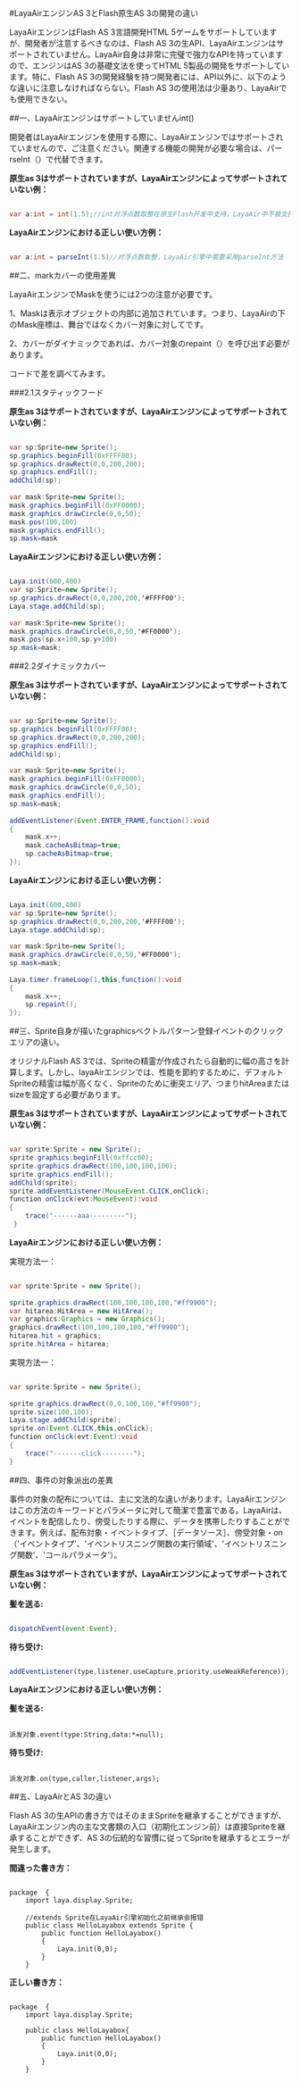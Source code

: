 #LayaAirエンジンAS 3とFlash原生AS 3の開発の違い

LayaAirエンジンはFlash AS 3言語開発HTML 5ゲームをサポートしていますが、開発者が注意するべきなのは、Flash AS 3の生API、LayaAirエンジンはサポートされていません。LayaAir自身は非常に完璧で強力なAPIを持っていますので、エンジンはAS 3の基礎文法を使ってHTML 5製品の開発をサポートしています。特に、Flash AS 3の開発経験を持つ開発者には、API以外に、以下のような違いに注意しなければならない。Flash AS 3の使用法は少量あり、LayaAirでも使用できない。



##一、LayaAirエンジンはサポートしていませんint()

開発者はLayaAirエンジンを使用する際に、LayaAirエンジンではサポートされていませんので、ご注意ください。関連する機能の開発が必要な場合は、パーrseInt（）で代替できます。

**原生as 3はサポートされていますが、LayaAirエンジンによってサポートされていない例：**


```java

var a:int = int(1.5);//int对浮点数取整在原生Flash开发中支持，LayaAir中不被支持
```


**LayaAirエンジンにおける正しい使い方例：**


```java

var a:int = parseInt(1.5)//对浮点数取整，LayaAir引擎中需要采用parseInt方法
```






##二、markカバーの使用差異

LayaAirエンジンでMaskを使うには2つの注意が必要です。

1、Maskは表示オブジェクトの内部に追加されています。つまり、LayaAirの下のMask座標は、舞台ではなくカバー対象に対してです。

2、カバーがダイナミックであれば、カバー対象のrepaint（）を呼び出す必要があります。

コードで差を調べてみます。



###2.1スタティックフード

**原生as 3はサポートされていますが、LayaAirエンジンによってサポートされていない例：**


```java

var sp:Sprite=new Sprite();
sp.graphics.beginFill(0xFFFF00);
sp.graphics.drawRect(0,0,200,200);
sp.graphics.endFill();
addChild(sp);
 
var mask:Sprite=new Sprite();
mask.graphics.beginFill(0xFF0000);
mask.graphics.drawCircle(0,0,50);
mask.pos(100,100)
mask.graphics.endFill();
sp.mask=mask
```




**LayaAirエンジンにおける正しい使い方例：**


```java

Laya.init(600,400)
var sp:Sprite=new Sprite();
sp.graphics.drawRect(0,0,200,200,'#FFFF00');
Laya.stage.addChild(sp);
 
var mask:Sprite=new Sprite();
mask.graphics.drawCircle(0,0,50,'#FF0000');
mask.pos(sp.x+100,sp.y+100)
sp.mask=mask;
```




###2.2ダイナミックカバー

**原生as 3はサポートされていますが、LayaAirエンジンによってサポートされていない例：**


```java

var sp:Sprite=new Sprite();
sp.graphics.beginFill(0xFFFF00);
sp.graphics.drawRect(0,0,200,200);
sp.graphics.endFill();
addChild(sp);
 
var mask:Sprite=new Sprite();
mask.graphics.beginFill(0xFF0000);
mask.graphics.drawCircle(0,0,50);
mask.graphics.endFill();
sp.mask=mask;
 
addEventListener(Event.ENTER_FRAME,function():void
{
    mask.x++;
    mask.cacheAsBitmap=true;
    sp.cacheAsBitmap=true;
});
```




**LayaAirエンジンにおける正しい使い方例：**


```java

Laya.init(600,400)
var sp:Sprite=new Sprite();
sp.graphics.drawRect(0,0,200,200,'#FFFF00');
Laya.stage.addChild(sp);
 
var mask:Sprite=new Sprite();
mask.graphics.drawCircle(0,0,50,'#FF0000');
sp.mask=mask;
 
Laya.timer.frameLoop(1,this,function():void
{
    mask.x++;
    sp.repaint();
});
```




##三、Sprite自身が描いたgraphicsベクトルパターン登録イベントのクリックエリアの違い。

オリジナルFlash AS 3では、Spriteの精霊が作成されたら自動的に幅の高さを計算します。しかし、layaAirエンジンでは、性能を節約するために、デフォルトSpriteの精霊は幅が高くなく、Spriteのために衝突エリア、つまりhitAreaまたはsizeを設定する必要があります。



**原生as 3はサポートされていますが、LayaAirエンジンによってサポートされていない例：**


```java

var sprite:Sprite = new Sprite();
sprite.graphics.beginFill(0xffcc00);
sprite.graphics.drawRect(100,100,100,100);
sprite.graphics.endFill();
addChild(sprite);
sprite.addEventListener(MouseEvent.CLICK,onClick);
function onClick(evt:MouseEvent):void
{
    trace("------aaa---------");
 }
```




**LayaAirエンジンにおける正しい使い方例：**

実現方法一：


```java

var sprite:Sprite = new Sprite();
 
sprite.graphics.drawRect(100,100,100,100,"#ff9900");
var hitarea:HitArea = new HitArea();
var graphics:Graphics = new Graphics();
graphics.drawRect(100,100,100,100,"#ff9900");
hitarea.hit = graphics;
sprite.hitArea = hitarea;
```


実現方法一：


```java

var sprite:Sprite = new Sprite();
 
sprite.graphics.drawRect(0,0,100,100,"#ff9900");
sprite.size(100,100);
Laya.stage.addChild(sprite);
sprite.on(Event.CLICK,this,onClick);
function onClick(evt:Event):void
{
    trace("-------click--------");
}
```




##四、事件の対象派出の差異

事件の対象の配布については、主に文法的な違いがあります。LayaAirエンジンはこの方法のキーワードとパラメータに対して簡潔で豊富である。LayaAirは、イベントを配信したり、傍受したりする際に、データを携帯したりすることができます。例えば、配布対象・イベントタイプ、［データソース］、傍受対象・on（'イベントタイプ'、'イベントリスニング関数の実行領域'、'イベントリスニング関数'、'コールパラメータ'）。



**原生as 3はサポートされていますが、LayaAirエンジンによってサポートされていない例：**

**髪を送る:**


```javascript

dispatchEvent(event:Event);
```


**待ち受け:**  


```javascript

addEventListener(type,listener,useCapture,priority,useWeakReference));
```




**LayaAirエンジンにおける正しい使い方例：**

**髪を送る:**


```

派发对象.event(type:String,data:*=null);
```


**待ち受け:**  


```

派发对象.on(type,caller,listener,args);
```




##五、LayaAirとAS 3の違い

Flash AS 3の生APIの書き方ではそのままSpriteを継承することができますが、LayaAirエンジン内の主な文書類の入口（初期化エンジン前）は直接Spriteを継承することができず、AS 3の伝統的な習慣に従ってSpriteを継承するとエラーが発生します。



**間違った書き方：**


```

package  {
    import laya.display.Sprite;
     
    //extends Sprite在LayaAir引擎初始化之前继承会报错
    public class HelloLayabox extends Sprite {
        public function HelloLayabox() 
        {
            Laya.init(0,0);
        }
    }
```




**正しい書き方：**


```

package  {
    import laya.display.Sprite;
      
    public class HelloLayabox{
        public function HelloLayabox() 
        {
            Laya.init(0,0);
        }
    }
```







